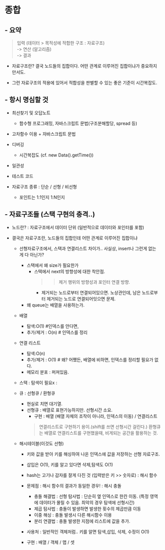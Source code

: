 # 종합

## - 요약

> 입력 (데이터 > 목적성에 적합한 구조 : 자료구조)<br>
> -> 연산 (알고리즘)<br>
> -> 결과<br>

- 자료구조란? 결국 노드들의 집합이다. 어떤 관계로 이루어진 집합이냐가 중요하지만서도.

- 그런 자료구조의 적용에 있어서 적합성을 판별할 수 있는 좋은 기준이 시간복잡도.

## - 항시 명심할 것

- 최선찾기 및 오답노트
  - 함수형 프로그래밍, 자바스크립트 문법(구조분해할당, spread 등)
- 고차함수 이용 + 자바스크립트 문법
- 디버깅
  - 시간복잡도 (cf. new Data().getTime())
- 일관성
- 테스트 코드

- 자료구조 종류 : 단순 / 선형 / 비선형
  - 포인트는 1:1인지 1:N인지

## - 자료구조들 (스택 구현의 충격..)
- 노드란? : 자료구조에서 데이터 단위 (일반적으로 데이터와 포인터를 포함)

- 결국은 자료구조란, 노드들의 집합인데 어떤 관계로 이루어진 집합이냐

  - 선형자료구조에서, 스택과 연결리스트 차이가.. 사실상, insert나 그런게 없는 게 다 아닌가?
    - 스택에서 왜 size가 필요한가
      - 스택에서 next의 방향성에 대한 착안점.
        >> 제거 행위의 방향성과 포인터 연결 방향.
          - 제거되는 노드로부터 연결되어있으면. 노상관인데, 남은 노드로부터 제거되는 노드로 연결되어잇으면 문제.
    - 왜 queue는 배열을 사용하는가.


  - 배열
    - 탐색:O(1) #인덱스를 안다면,
    - 추가/제거 : O(n) # 인덱스를 정리

  - 연결 리스트
    - 탐색:O(n)
    - 추가/제거 : O(1) # 왜? 어쨌든, 배열에 비하면, 인덱스를 정리할 필요가 없다.
    - 메모리 분포 : 퍼져있음.

  - 스택 : 탐색이 필요x : 

  - 큐 : 선형큐 / 환형큐
    - 현실로 치면 대기열.
    - 선형큐 : 배열로 표현가능하지만. 선형시간 소요.
      - 구현 : 배열 (배열 자체의 조작이 아니라, 인덱스의 이동) / 연결리스트
      > 연결리스트로 구현하기 용이.(shift를 쓰면 선형시간 걸린다.)
      > 환형큐는 배열로 연결리스트를 구현했을때, 비게되는 공간을 활용하는 것.

  - 해시테이블(이것도 선형)
    - 키와 값을 받아 키를 해싱하여 나온 인덱스에 값을 저장하는 선형 자료구조.
    - 삽입은 O(1), 키를 알고 있다면 삭제,탐색도 O(1)
    - hash는 고기나 감자를 잘게 다진 것 (입력받은 키 >> 숫자로) : 해시 함수
    - 문제점 : 해시 함수의 결과가 동일한 경우! : 해시 충돌
      - 충돌 해결법 : 선형 탐사법 : 단순히 옆 인덱스로 한칸 이동. (특정 영역에 데이터가 몰릴 수 있음. 최악의 경우 탐색에 선형시간)
      - 제곱 탐사법 : 충돌이 발생하면 발생한 횟수의 제곱만큼 이동
      - 이중 해싱 : 충돌 발생시 다른 해시함수 이용
      - 분리 연결법 : 충돌 발생한 지점에 리스트에 값을 추가.

    - 사용처 : 일반적인 객체처럼.. 키를 알면 탐색,삽입, 삭제, 수정이 O(1)
    - 구현 : 배열 / 객체 / 맵 / 셋